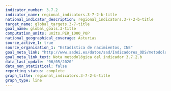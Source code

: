 ```yaml
---
indicator_number: 3.7.2
indicator_name: regional_indicators.3-7-2-b-title
national_indicator_description: regional_indicators.3-7-2-b-title
target_name: global_targets.3-7-title
goal_name: global_goals.3-title
computation_units: units.PER_1000_POP
national_geographical_coverage: Asturias
source_active_1: true
source_organisation_1: "Estadística de nacimientos, INE"
goal_meta_link: "http://www.sadei.es/datos/sad/Indicadores_ODS/metodologia/3.7.2.b.pdf"
goal_meta_link_text: Nota metodológica del indicador 3.7.2.b
data_last_update: "06/05/2020"
data_non_statistical: false
reporting_status: complete
graph_title: regional_indicators.3-7-2-b-title
graph_type: line
---
```

